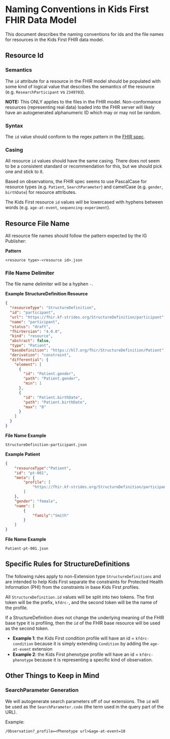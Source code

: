 
# Naming Conventions in Kids First FHIR Data Model

This document describes the naming conventions for ids and
the file names for resources in the Kids First FHIR data model.

## Resource Id

### Semantics

The `id` attribute for a resource in the FHIR model should be
populated with some kind of logical value that describes the semantics of
the resource (e.g. `ResearchParticipant` vs `2349703`).

**NOTE:** This ONLY applies to the files in the FHIR model. Non-conformance
resources (representing real data) loaded into the FHIR server will likely
have an autogenerated alphanumeric ID which may or may not be random.

### Syntax

The `id` value should conform to the regex pattern in the
[FHIR spec](https://www.hl7.org/fhir/datatypes.html#id).

### Casing

All resource `id` values should have the same casing. There does not seem
to be a consistent standard or recommendation for this, but we should pick
one and stick to it.

Based on observations, the FHIR spec seems to use PascalCase for
resource types (e.g. `Patient`, `SearchParameter`) and camelCase
(e.g. `gender`, `birthDate`) for resource attributes.

The Kids First resource `id` values will be lowercased with hyphens between
words (e.g. `age-at-event`, `sequencing-experiment`).  


## Resource File Name

All resource file names should follow the pattern expected by the IG Publisher:

**Pattern**
```
<resource type>-<resource id>.json
```

### File Name Delimiter

The file name delimiter will be a hyphen `-`.

**Example StructureDefinition Resource**
```json
{
  "resourceType": "StructureDefinition",
  "id": "participant",
  "url": "https://fhir.kf-strides.org/StructureDefinition/participant",
  "name": "participant",
  "status": "draft",
  "fhirVersion": "4.0.0",
  "kind": "resource",
  "abstract": false,
  "type": "Patient",
  "baseDefinition": "https://hl7.org/fhir/StructureDefinition/Patient",
  "derivation": "constraint",
  "differential": {
    "element": [
      {
        "id": "Patient.gender",
        "path": "Patient.gender",
        "min": 1
      },
      {
        "id": "Patient.birthDate",
        "path": "Patient.birthDate",
        "max": "0"
      }
    ]
  }
}
```

**File Name Example**
```
StructureDefinition-participant.json
```

**Example Patient**
```json
{
    "resourceType":"Patient",
    "id": "pt-001",
    "meta": {
        "profile": [
            "https://fhir.kf-strides.org/StructureDefinition/participant"
        ]
    },
    "gender": "female",
    "name": [
        {
            "family":"Smith"
        }
    ]
}
```

**File Name Example**
```
Patient-pt-001.json
```

## Specific Rules for StructureDefinitions

The following rules apply to non-Extension type `StructureDefinitions` and
are intended to help Kids First separate the constraints for
Protected Health Information (PHI) from the constraints in base Kids First
profiles.

All `StructureDefinition.id` values will be split into two tokens. The first
token will be the prefix, `kfdrc-`, and the second token will be the name of
the profile.

If a StructureDefinition does not change the underlying meaning of the
FHIR base type it is profiling, then the `id` of the FHIR base resource will be
used as the second token.

- **Example 1**: the Kids First condition profile will have an
  id = `kfdrc-condition` because it is simply extending `Condition` by adding
  the `age-at-event` extension
- **Example 2**: the Kids First phenotype profile will have an
  id = `kfdrc-phenotype` because it is representing a specific kind of
  observation.


## Other Things to Keep in Mind

### SearchParameter Generation

We will autogenerate search parameters off of our extensions. The `id`
will be used as the `SearchParameter.code` (the term used in the
query part of the URL).

Example:
```
/Observation?_profile=<Phenotype url>&age-at-event=10
```
